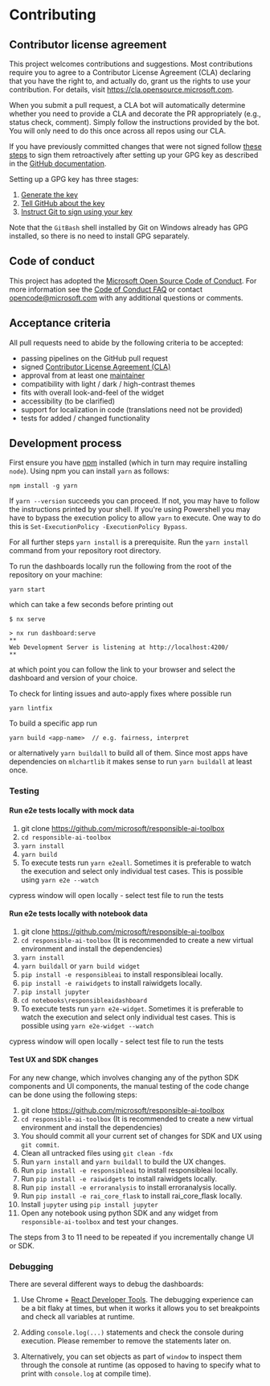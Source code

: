 # Contributing

## Contributor license agreement

This project welcomes contributions and suggestions. Most contributions
require you to agree to a Contributor License Agreement (CLA) declaring that
you have the right to, and actually do, grant us the rights to use your
contribution. For details, visit <https://cla.opensource.microsoft.com>.

When you submit a pull request, a CLA bot will automatically determine whether
you need to provide a CLA and decorate the PR appropriately (e.g., status
check, comment). Simply follow the instructions provided by the bot. You will
only need to do this once across all repos using our CLA.

If you have previously committed changes that were not signed follow
[these steps](https://dev.to/jrushlow/oops-i-forgot-to-sign-my-commit-from-last-monday-2jke)
to sign them retroactively after setting up your GPG key as described in the
[GitHub documentation](https://docs.github.com/en/github/authenticating-to-github/managing-commit-signature-verification).

Setting up a GPG key has three stages:

1. [Generate the key](https://docs.github.com/en/free-pro-team@latest/github/authenticating-to-github/generating-a-new-gpg-key)
1. [Tell GitHub about the key](https://docs.github.com/en/free-pro-team@latest/github/authenticating-to-github/adding-a-new-gpg-key-to-your-github-account)
1. [Instruct Git to sign using your key](https://docs.github.com/en/free-pro-team@latest/github/authenticating-to-github/telling-git-about-your-signing-key)

Note that the `GitBash` shell installed by Git on Windows already has GPG
installed, so there is no need to install GPG separately.

## Code of conduct

This project has adopted the
[Microsoft Open Source Code of Conduct](https://opensource.microsoft.com/codeofconduct/).
For more information see the
[Code of Conduct FAQ](https://opensource.microsoft.com/codeofconduct/faq/) or
contact [opencode@microsoft.com](mailto:opencode@microsoft.com) with any
additional questions or comments.

## Acceptance criteria

All pull requests need to abide by the following criteria to be accepted:

- passing pipelines on the GitHub pull request
- signed [Contributor License Agreement (CLA)](#contributor-license-agreement)
- approval from at least one [maintainer](./README.md#maintainers)
- compatibility with light / dark / high-contrast themes
- fits with overall look-and-feel of the widget
- accessibility (to be clarified)
- support for localization in code (translations need not be provided)
- tests for added / changed functionality

## Development process

First ensure you have
[npm](https://docs.npmjs.com/downloading-and-installing-node-js-and-npm)
installed (which in turn may require installing `node`).
Using npm you can install `yarn` as follows:

```
npm install -g yarn
```

If `yarn --version` succeeds you can proceed.
If not, you may have to follow the instructions printed by your shell.
If you're using Powershell you may have to bypass the execution policy
to allow `yarn` to execute. One way to do this is `Set-ExecutionPolicy -ExecutionPolicy Bypass`.

For all further steps `yarn install` is a prerequisite.
Run the `yarn install` command from your repository root directory.

To run the dashboards locally run the following from the root of the
repository on your machine:

```
yarn start
```

which can take a few seconds before printing out

```
$ nx serve

> nx run dashboard:serve
**
Web Development Server is listening at http://localhost:4200/
**
```

at which point you can follow the link to your browser and select the
dashboard and version of your choice.

To check for linting issues and auto-apply fixes where possible run

```
yarn lintfix
```

To build a specific app run

```
yarn build <app-name>  // e.g. fairness, interpret
```

or alternatively `yarn buildall` to build all of them. Since most apps have
dependencies on `mlchartlib` it makes sense to run `yarn buildall` at least
once.

### Testing

#### Run e2e tests locally with mock data

1. git clone <https://github.com/microsoft/responsible-ai-toolbox>
2. `cd responsible-ai-toolbox`
3. `yarn install`
4. `yarn build`
5. To execute tests run `yarn e2eall`. Sometimes it is preferable to watch the execution and select only individual test cases. This is possible using `yarn e2e --watch`

cypress window will open locally - select test file to run the tests

#### Run e2e tests locally with notebook data

1. git clone <https://github.com/microsoft/responsible-ai-toolbox>
2. `cd responsible-ai-toolbox` (It is recommended to create a new virtual environment and install the dependencies)
3. `yarn install`
4. `yarn buildall` or `yarn build widget`
5. `pip install -e responsibleai` to install responsibleai locally.
6. `pip install -e raiwidgets` to install raiwidgets locally.
7. `pip install jupyter`
8. `cd notebooks\responsibleaidashboard`
9. To execute tests run `yarn e2e-widget`. Sometimes it is preferable to watch the execution and select only individual test cases. This is possible using `yarn e2e-widget --watch`

cypress window will open locally - select test file to run the tests

#### Test UX and SDK changes

For any new change, which involves changing any of the python SDK components and UI components, the manual testing of the code change can be done using the following steps:

1. git clone <https://github.com/microsoft/responsible-ai-toolbox>
2. `cd responsible-ai-toolbox` (It is recommended to create a new virtual environment and install the dependencies)
3. You should commit all your current set of changes for SDK and UX using `git commit`.
4. Clean all untracked files using `git clean -fdx`
5. Run `yarn install` and `yarn buildall` to build the UX changes.
6. Run `pip install -e responsibleai` to install responsibleai locally.
7. Run `pip install -e raiwidgets` to install raiwidgets locally.
8. Run `pip install -e erroranalysis` to install erroranalysis locally.
9. Run `pip install -e rai_core_flask` to install rai_core_flask locally.
10. Install `jupyter` using `pip install jupyter`
11. Open any notebook using python SDK and any widget from `responsible-ai-toolbox` and test your changes.

The steps from 3 to 11 need to be repeated if you incrementally change UI or SDK.

### Debugging

There are several different ways to debug the dashboards:

1. Use Chrome +
   [React Developer Tools](https://chrome.google.com/webstore/detail/react-developer-tools/fmkadmapgofadopljbjfkapdkoienihi).
   The debugging experience can be a bit flaky at times, but when it works it
   allows you to set breakpoints and check all variables at runtime.

2. Adding `console.log(...)` statements and check the console during
   execution. Please remember to remove the statements later on.

3. Alternatively, you can set objects as part of `window` to inspect them
   through the console at runtime (as opposed to having to specify what to
   print with `console.log` at compile time).
